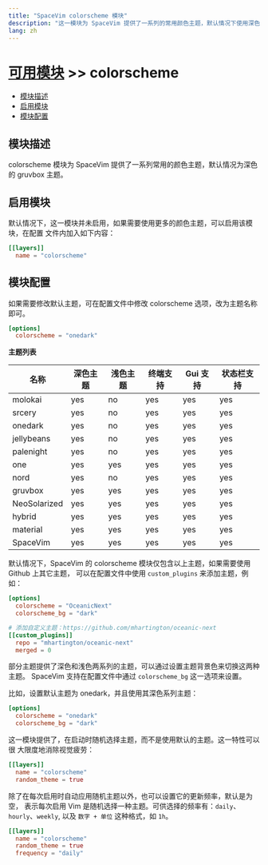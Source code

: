 ```yaml
---
title: "SpaceVim colorscheme 模块"
description: "这一模块为 SpaceVim 提供了一系列的常用颜色主题，默认情况下使用深色 gruvbox 作为默认主题。该模块提供了快速切换主题、随机主题等特性。"
lang: zh
---
```


# [可用模块](../) >> colorscheme

<!-- vim-markdown-toc GFM -->

- [模块描述](#模块描述)
- [启用模块](#启用模块)
- [模块配置](#模块配置)

<!-- vim-markdown-toc -->

## 模块描述

colorscheme 模块为 SpaceVim 提供了一系列常用的颜色主题，默认情况为深色的 gruvbox 主题。

## 启用模块

默认情况下，这一模块并未启用，如果需要使用更多的颜色主题，可以启用该模块，在配置
文件内加入如下内容：

```toml
[[layers]]
  name = "colorscheme"
```

## 模块配置

如果需要修改默认主题，可在配置文件中修改 colorscheme 选项，改为主题名称即可。

```toml
[options]
  colorscheme = "onedark"
```

**主题列表**

| 名称         | 深色主题 | 浅色主题 | 终端支持 | Gui 支持 | 状态栏支持 |
| ------------ | -------- | -------- | -------- | -------- | ---------- |
| molokai      | yes      | no       | yes      | yes      | yes        |
| srcery       | yes      | no       | yes      | yes      | yes        |
| onedark      | yes      | no       | yes      | yes      | yes        |
| jellybeans   | yes      | no       | yes      | yes      | yes        |
| palenight    | yes      | no       | yes      | yes      | yes        |
| one          | yes      | yes      | yes      | yes      | yes        |
| nord         | yes      | no       | yes      | yes      | yes        |
| gruvbox      | yes      | yes      | yes      | yes      | yes        |
| NeoSolarized | yes      | yes      | yes      | yes      | yes        |
| hybrid       | yes      | yes      | yes      | yes      | yes        |
| material     | yes      | yes      | yes      | yes      | yes        |
| SpaceVim     | yes      | yes      | yes      | yes      | yes        |

默认情况下，SpaceVim 的 colorscheme 模块仅包含以上主题，如果需要使用 Github 上其它主题，
可以在配置文件中使用 `custom_plugins` 来添加主题，例如：

```toml
[options]
  colorscheme = "OceanicNext"
  colorscheme_bg = "dark"

# 添加自定义主题：https://github.com/mhartington/oceanic-next
[[custom_plugins]]
  repo = "mhartington/oceanic-next"
  merged = 0
```

部分主题提供了深色和浅色两系列的主题，可以通过设置主题背景色来切换这两种主题。
SpaceVim 支持在配置文件中通过 `colorscheme_bg` 这一选项来设置。

比如，设置默认主题为 onedark，并且使用其深色系列主题：

```toml
[options]
  colorscheme = "onedark"
  colorscheme_bg = "dark"
```

这一模块提供了，在启动时随机选择主题，而不是使用默认的主题。这一特性可以很
大限度地消除视觉疲劳：

```toml
[[layers]]
  name = "colorscheme"
  random_theme = true
```

除了在每次启用时自动应用随机主题以外，也可以设置它的更新频率，默认是为空，
表示每次启用 Vim 是随机选择一种主题。可供选择的频率有：`daily`、`hourly`、`weekly`,
以及 `数字 + 单位` 这种格式，如 `1h`。

```toml
[[layers]]
  name = "colorscheme"
  random_theme = true
  frequency = "daily"
```
